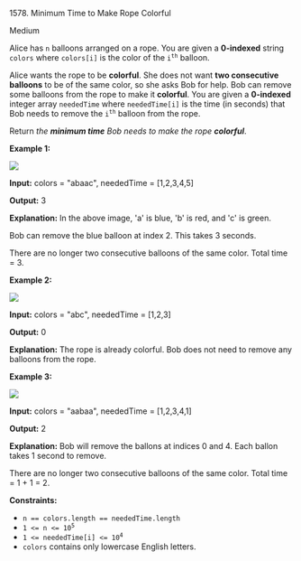 1578\. Minimum Time to Make Rope Colorful

Medium

Alice has `n` balloons arranged on a rope. You are given a **0-indexed** string `colors` where `colors[i]` is the color of the <code>i<sup>th</sup></code> balloon.

Alice wants the rope to be **colorful**. She does not want **two consecutive balloons** to be of the same color, so she asks Bob for help. Bob can remove some balloons from the rope to make it **colorful**. You are given a **0-indexed** integer array `neededTime` where `neededTime[i]` is the time (in seconds) that Bob needs to remove the <code>i<sup>th</sup></code> balloon from the rope.

Return _the **minimum time** Bob needs to make the rope **colorful**_.

**Example 1:**

![](https://leetcode-in-java.github.io/src/main/java/g1501_1600/s1578_minimum_time_to_make_rope_colorful/ballon1.jpg)

**Input:** colors = "abaac", neededTime = [1,2,3,4,5]

**Output:** 3

**Explanation:** In the above image, 'a' is blue, 'b' is red, and 'c' is green.

Bob can remove the blue balloon at index 2. This takes 3 seconds.

There are no longer two consecutive balloons of the same color. Total time = 3.

**Example 2:**

![](https://leetcode-in-java.github.io/src/main/java/g1501_1600/s1578_minimum_time_to_make_rope_colorful/balloon2.jpg)

**Input:** colors = "abc", neededTime = [1,2,3]

**Output:** 0

**Explanation:** The rope is already colorful. Bob does not need to remove any balloons from the rope.

**Example 3:**

![](https://leetcode-in-java.github.io/src/main/java/g1501_1600/s1578_minimum_time_to_make_rope_colorful/balloon3.jpg)

**Input:** colors = "aabaa", neededTime = [1,2,3,4,1]

**Output:** 2

**Explanation:** Bob will remove the ballons at indices 0 and 4. Each ballon takes 1 second to remove.

There are no longer two consecutive balloons of the same color. Total time = 1 + 1 = 2.

**Constraints:**

*   `n == colors.length == neededTime.length`
*   <code>1 <= n <= 10<sup>5</sup></code>
*   <code>1 <= neededTime[i] <= 10<sup>4</sup></code>
*   `colors` contains only lowercase English letters.